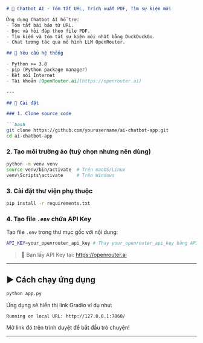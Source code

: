 ```markdown
# 🤖 Chatbot AI - Tóm tắt URL, Trích xuất PDF, Tìm sự kiện mới

Ứng dụng Chatbot AI hỗ trợ:
- Tóm tắt bài báo từ URL.
- Đọc và hỏi đáp theo file PDF.
- Tìm kiếm và tóm tắt sự kiện mới nhất bằng DuckDuckGo.
- Chat tương tác qua mô hình LLM OpenRouter.

## 🧰 Yêu cầu hệ thống

- Python >= 3.8
- pip (Python package manager)
- Kết nối Internet
- Tài khoản [OpenRouter.ai](https://openrouter.ai)

---

## 🚀 Cài đặt

### 1. Clone source code

```bash
git clone https://github.com/yourusername/ai-chatbot-app.git
cd ai-chatbot-app
```

### 2. Tạo môi trường ảo (tuỳ chọn nhưng nên dùng)

```bash
python -m venv venv
source venv/bin/activate  # Trên macOS/Linux
venv\Scripts\activate     # Trên Windows
```

### 3. Cài đặt thư viện phụ thuộc

```bash
pip install -r requirements.txt
```

### 4. Tạo file `.env` chứa API Key

Tạo file `.env` trong thư mục gốc với nội dung:

```bash
API_KEY=your_openrouter_api_key # Thay your_openrouter_api_key bằng API KEY của bạn
```

> 🔑 Bạn lấy API Key tại: https://openrouter.ai

---

## ▶️ Cách chạy ứng dụng

```bash
python app.py
```

Ứng dụng sẽ hiển thị link Gradio ví dụ như:

```
Running on local URL: http://127.0.0.1:7860/
```

Mở link đó trên trình duyệt để bắt đầu trò chuyện!

---
